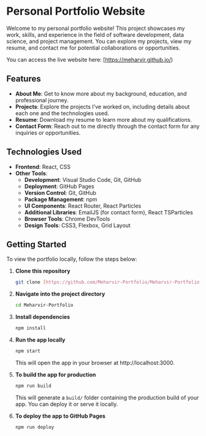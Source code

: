 # Personal Portfolio Website

Welcome to my personal portfolio website! This project showcases my work, skills, and experience in the field of software development, data science, and project management. You can explore my projects, view my resume, and contact me for potential collaborations or opportunities.

You can access the live website here: [https://meharvir.github.io/)

## Features

-   **About Me**: Get to know more about my background, education, and professional journey.
-   **Projects**: Explore the projects I’ve worked on, including details about each one and the technologies used.
-   **Resume**: Download my resume to learn more about my qualifications.
-   **Contact Form**: Reach out to me directly through the contact form for any inquiries or opportunities.

## Technologies Used

-   **Frontend**: React, CSS
-   **Other Tools**:
    -   **Development**: Visual Studio Code, Git, GitHub
    -   **Deployment**: GitHub Pages
    -   **Version Control**: Git, GitHub
    -   **Package Management**: npm
    -   **UI Components**: React Router, React Particles
    -   **Additional Libraries**: EmailJS (for contact form), React TSParticles
    -   **Browser Tools**: Chrome DevTools
    -   **Design Tools**: CSS3, Flexbox, Grid Layout

## Getting Started

To view the portfolio locally, follow the steps below:

1.  **Clone this repository**

    ```bash
    git clone [https://github.com/Meharvir-Portfolio/Meharvir-Portfolio.git](https://github.com/Meharvir-Portfolio/Meharvir-Portfolio.git)
    ```

2.  **Navigate into the project directory**

    ```bash
    cd Meharvir-Portfolio
    ```

3.  **Install dependencies**

    ```bash
    npm install
    ```

4.  **Run the app locally**

    ```bash
    npm start
    ```

    This will open the app in your browser at http://localhost:3000.

5.  **To build the app for production**

    ```bash
    npm run build
    ```

    This will generate a `build/` folder containing the production build of your app. You can deploy it or serve it locally.

6.  **To deploy the app to GitHub Pages**

    ```bash
    npm run deploy
    ```
